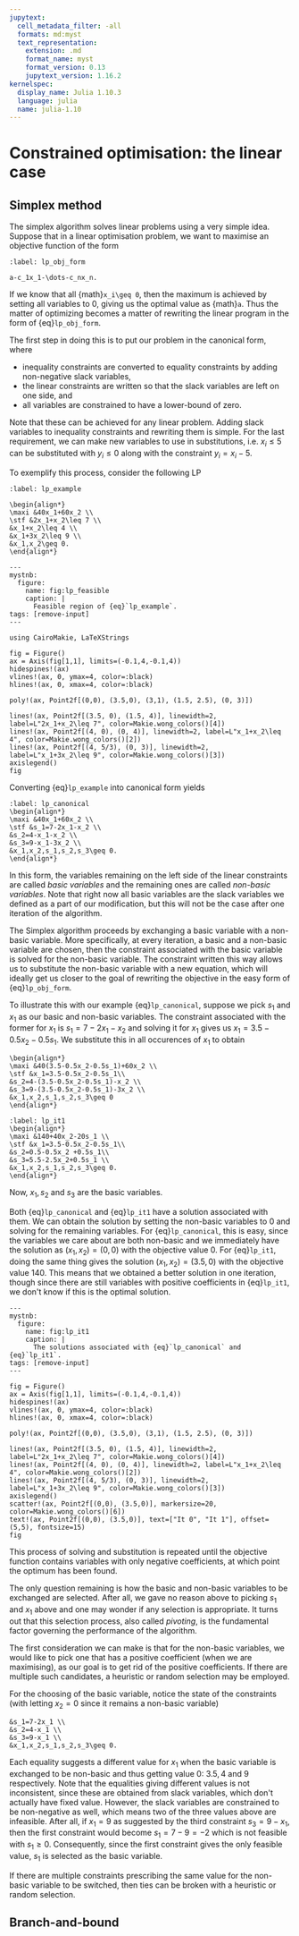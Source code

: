 ```yaml
---
jupytext:
  cell_metadata_filter: -all
  formats: md:myst
  text_representation:
    extension: .md
    format_name: myst
    format_version: 0.13
    jupytext_version: 1.16.2
kernelspec:
  display_name: Julia 1.10.3
  language: julia
  name: julia-1.10
---
```

# Constrained optimisation: the linear case

## Simplex method

The simplex algorithm solves linear problems using a very simple idea.
Suppose that in a linear optimisation problem, we want to maximise an objective function of the form
```{math}
:label: lp_obj_form

a-c_1x_1-\dots-c_nx_n.
```
If we know that all {math}`x_i\geq 0`, then the maximum is achieved by setting all variables to $0$, giving us the optimal value as {math}`a`.
Thus the matter of optimizing becomes a matter of rewriting the linear program in the form of {eq}`lp_obj_form`.

The first step in doing this is to put our problem in the canonical form, where
- inequality constraints are converted to equality constraints by adding non-negative slack variables,
- the linear constraints are written so that the slack variables are left on one side, and
- all variables are constrained to have a lower-bound of zero.

Note that these can be achieved for any linear problem.
Adding slack variables to inequality constraints and rewriting them is simple. 
For the last requirement, we can make new variables to use in substitutions, i.e. $x_i\leq 5$ can be substituted with $y_i\leq 0$ along with the constraint $y_i = x_i - 5$.

To exemplify this process, consider the following LP

```{math}
:label: lp_example

\begin{align*}
\maxi &40x_1+60x_2 \\
\stf &2x_1+x_2\leq 7 \\
&x_1+x_2\leq 4 \\
&x_1+3x_2\leq 9 \\
&x_1,x_2\geq 0.
\end{align*}
```


```{code-cell}
---
mystnb:
  figure:
    name: fig:lp_feasible
    caption: |
      Feasible region of {eq}`lp_example`.
tags: [remove-input]
---

using CairoMakie, LaTeXStrings

fig = Figure()
ax = Axis(fig[1,1], limits=(-0.1,4,-0.1,4))
hidespines!(ax)
vlines!(ax, 0, ymax=4, color=:black)
hlines!(ax, 0, xmax=4, color=:black)

poly!(ax, Point2f[(0,0), (3.5,0), (3,1), (1.5, 2.5), (0, 3)])

lines!(ax, Point2f[(3.5, 0), (1.5, 4)], linewidth=2, label=L"2x_1+x_2\leq 7", color=Makie.wong_colors()[4])
lines!(ax, Point2f[(4, 0), (0, 4)], linewidth=2, label=L"x_1+x_2\leq 4", color=Makie.wong_colors()[2])
lines!(ax, Point2f[(4, 5/3), (0, 3)], linewidth=2, label=L"x_1+3x_2\leq 9", color=Makie.wong_colors()[3])
axislegend()
fig
```

Converting {eq}`lp_example` into canonical form yields

```{math}
:label: lp_canonical
\begin{align*}
\maxi &40x_1+60x_2 \\
\stf &s_1=7-2x_1-x_2 \\
&s_2=4-x_1-x_2 \\
&s_3=9-x_1-3x_2 \\
&x_1,x_2,s_1,s_2,s_3\geq 0.
\end{align*}
```

In this form, the variables remaining on the left side of the linear constraints are called _basic variables_ and the remaining ones are called _non-basic variables_.
Note that right now all basic variables are the slack variables we defined as a part of our modification, but this will not be the case after one iteration of the algorithm.

The Simplex algorithm proceeds by exchanging a basic variable with a non-basic variable.
More specifically, at every iteration, a basic and a non-basic variable are chosen, then the constraint associated with the basic variable is solved for the non-basic variable.
The constraint written this way allows us to substitute the non-basic variable with a new equation, which will ideally get us closer to the goal of rewriting the objective in the easy form of {eq}`lp_obj_form`.

To illustrate this with our example {eq}`lp_canonical`, suppose we pick $s_1$ and $x_1$ as our basic and non-basic variables.
The constraint associated with the former for $x_1$ is $s_1=7-2x_1-x_2$ and solving it for $x_1$ gives us $x_1=3.5-0.5x_2-0.5s_1$.
We substitute this in all occurences of $x_1$ to obtain

```{math}
\begin{align*}
\maxi &40(3.5-0.5x_2-0.5s_1)+60x_2 \\
\stf &x_1=3.5-0.5x_2-0.5s_1\\
&s_2=4-(3.5-0.5x_2-0.5s_1)-x_2 \\
&s_3=9-(3.5-0.5x_2-0.5s_1)-3x_2 \\
&x_1,x_2,s_1,s_2,s_3\geq 0
\end{align*}
```

```{math}
:label: lp_it1
\begin{align*}
\maxi &140+40x_2-20s_1 \\
\stf &x_1=3.5-0.5x_2-0.5s_1\\
&s_2=0.5-0.5x_2 +0.5s_1\\
&s_3=5.5-2.5x_2+0.5s_1 \\
&x_1,x_2,s_1,s_2,s_3\geq 0.
\end{align*}
```

Now, $x_1, s_2$ and $s_3$ are the basic variables.

Both {eq}`lp_canonical` and {eq}`lp_it1` have a solution associated with them.
We can obtain the solution by setting the non-basic variables to $0$ and solving for the remaining variables.
For {eq}`lp_canonical`, this is easy, since the variables we care about are both non-basic and we immediately have the solution as $(x_1,x_2)=(0,0)$ with the objective value $0$.
For {eq}`lp_it1`, doing the same thing gives the solution $(x_1,x_2)=(3.5,0)$ with the objective value $140$.
This means that we obtained a better solution in one iteration, though since there are still variables with positive coefficients in {eq}`lp_it1`, we don't know if this is the optimal solution.


```{code-cell}
---
mystnb:
  figure:
    name: fig:lp_it1
    caption: |
      The solutions associated with {eq}`lp_canonical` and {eq}`lp_it1`.
tags: [remove-input]
---

fig = Figure()
ax = Axis(fig[1,1], limits=(-0.1,4,-0.1,4))
hidespines!(ax)
vlines!(ax, 0, ymax=4, color=:black)
hlines!(ax, 0, xmax=4, color=:black)

poly!(ax, Point2f[(0,0), (3.5,0), (3,1), (1.5, 2.5), (0, 3)])

lines!(ax, Point2f[(3.5, 0), (1.5, 4)], linewidth=2, label=L"2x_1+x_2\leq 7", color=Makie.wong_colors()[4])
lines!(ax, Point2f[(4, 0), (0, 4)], linewidth=2, label=L"x_1+x_2\leq 4", color=Makie.wong_colors()[2])
lines!(ax, Point2f[(4, 5/3), (0, 3)], linewidth=2, label=L"x_1+3x_2\leq 9", color=Makie.wong_colors()[3])
axislegend()
scatter!(ax, Point2f[(0,0), (3.5,0)], markersize=20, color=Makie.wong_colors()[6])
text!(ax, Point2f[(0,0), (3.5,0)], text=["It 0", "It 1"], offset=(5,5), fontsize=15)
fig
```

This process of solving and substitution is repeated until the objective function contains variables with only negative coefficients, at which point the optimum has been found.

The only question remaining is how the basic and non-basic variables to be exchanged are selected.
After all, we gave no reason above to picking $s_1$ and $x_1$ above and one may wonder if any selection is appropriate.
It turns out that this selection process, also called _pivoting_, is the fundamental factor governing the performance of the algorithm.

The first consideration we can make is that for the non-basic variables, we would like to pick one that has a positive coefficient (when we are maximising), as our goal is to get rid of the positive coefficients.
If there are multiple such candidates, a heuristic or random selection may be employed.

For the choosing of the basic variable, notice the state of the constraints (with letting $x_2=0$ since it remains a non-basic variable)
```{math}
&s_1=7-2x_1 \\
&s_2=4-x_1 \\
&s_3=9-x_1 \\
&x_1,x_2,s_1,s_2,s_3\geq 0.
```

Each equality suggests a different value for $x_1$ when the basic variable is exchanged to be non-basic and thus getting value $0$: $3.5, 4$ and $9$ respectively.
Note that the equalities giving different values is not inconsistent, since these are obtained from slack variables, which don't actually have fixed value.
However, the slack variables are constrained to be non-negative as well, which means two of the three values above are infeasible.
After all, if $x_1=9$ as suggested by the third constraint $s_3=9-x_1$, then the first constraint would become $s_1=7-9=-2$ which is not feasible with $s_1\geq 0$.
Consequently, since the first constraint gives the only feasible value, $s_1$ is selected as the basic variable.

If there are multiple constraints prescribing the same value for the non-basic variable to be switched, then ties can be broken with a heuristic or random selection.

## Branch-and-bound
